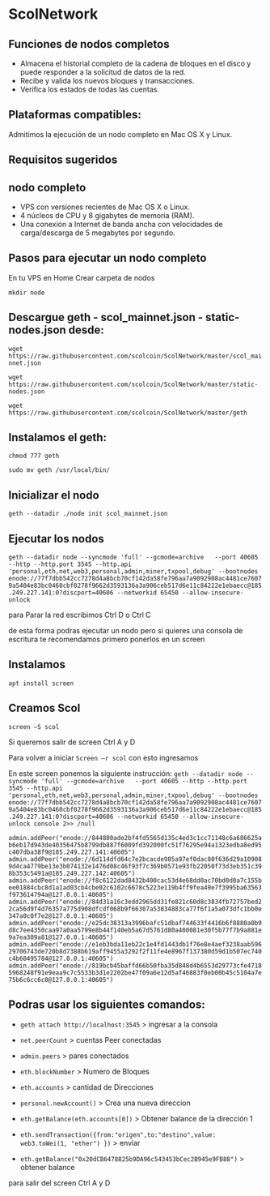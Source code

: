 # ScolNetwork

## Funciones de nodos completos
- Almacena el historial completo de la cadena de bloques en el disco y puede responder a la solicitud de datos de la red.
- Recibe y valida los nuevos bloques y transacciones.
- Verifica los estados de todas las cuentas.

## Plataformas compatibles:

Admitimos la ejecución de un nodo completo en Mac OS X y Linux.

## Requisitos sugeridos

## nodo completo
- VPS con versiones recientes de Mac OS X o Linux.
- 4 núcleos de CPU y 8 gigabytes de memoria (RAM).
- Una conexión a Internet de banda ancha con velocidades de carga/descarga de 5 megabytes por segundo.

## Pasos para ejecutar un nodo completo

En tu VPS en Home Crear carpeta de nodos

`mkdir node`

## Descargue geth - scol_mainnet.json - static-nodes.json desde:
`wget https://raw.githubusercontent.com/scolcoin/ScolNetwork/master/scol_mainnet.json`

`wget https://raw.githubusercontent.com/scolcoin/ScolNetwork/master/static-nodes.json`  

`wget https://raw.githubusercontent.com/scolcoin/ScolNetwork/master/geth` 


## Instalamos el geth:

`chmod 777 geth`

`sudo mv geth /usr/local/bin/`

## Inicializar el nodo

`geth --datadir ./node init scol_mainnet.json`


## Ejecutar los nodos
`geth --datadir node --syncmode 'full' --gcmode=archive   --port 40605 --http --http.port 3545 --http.api 'personal,eth,net,web3,personal,admin,miner,txpool,debug' --bootnodes enode://77f7dbb542cc7278d4a8bcb70cf142da58fe796aa7a9092908ac4481ce76079a5404e83bc0460cbf0278f9662d3593136a3a906ceb517d6e11c84222e1ebaecc@185.249.227.141:0?discport=40606 --networkid 65450 --allow-insecure-unlock`

para Parar la red escribimos Ctrl D o Ctrl C

de esta forma podras ejecutar un nodo pero si quieres una consola de escritura te recomendamos primero ponerlos en un screen

## Instalamos
`apt install screen`

## Creamos Scol
`screen –S scol`

Si queremos salir de screen Ctrl A y D 

Para volver a iniciar `Screen –r scol` con esto ingresamos

En este screen ponemos la siguiente instrucción:
`geth --datadir node --syncmode 'full' --gcmode=archive   --port 40605 --http --http.port 3545 --http.api 'personal,eth,net,web3,personal,admin,miner,txpool,debug' --bootnodes enode://77f7dbb542cc7278d4a8bcb70cf142da58fe796aa7a9092908ac4481ce76079a5404e83bc0460cbf0278f9662d3593136a3a906ceb517d6e11c84222e1ebaecc@185.249.227.141:0?discport=40606 --networkid 65450 --allow-insecure-unlock console 2>> /null`

`admin.addPeer("enode://844800ade2bf4fd5565d135c4ed3c1cc71148c6a686625ab6eb17d943de40356475b8799db887f6009fd392000fc51f76295e94a1323edba8ed95c407dba38f9@185.249.227.141:40605")`
`admin.addPeer("enode://6d114dfd64c7e2bcacde985a97ef0dac80f636d29a109089d4ca4779be13e3b074132e1476d08c46f93f7c369b0571e93fb22050f73d3eb351c398b353c5491a@185.249.227.142:40605")`
`admin.addPeer("enode://f8c6122dad8432b400cac53d4e68dd0ac70bd0d0a7c155bee01884cbc8d1a1ad03cb4cbe02c6102c6678c5223e119b4ff9fea49e7f3995ba63563f973614794a@127.0.0.1:40605")`
`admin.addPeer("enode://84d31a16c3edd2965dd31fe821c60d8c3834fb72757bed22ca56d9f4d76357a775d908dfcdf068b9f66307a53834883ca77f6f1a5a073dfc1bb0e347a0c0f7e2@127.0.0.1:40605")`
`admin.addPeer("enode://e25dc38313a3996bafc51dbaf744633f4416b6f8880a0b9d8c7ee4350caa97a0aa5799e8b44f140eb5a67d5761d80a400081e30f5b77f7b9a881e9a7ea309a81@127.0.0.1:40605")`
`admin.addPeer("enode://e1eb3bda11eb22c1e4fd1443db1f76e8e4aef3238aab59629706743de720b8d7388b619aff9455a3292f2f11fe4e8967f137380d59d1b507ec740c4b60495784@127.0.0.1:40605")`
`admin.addPeer("enode://819bcb45baffd66b50fba35d848d4b6553d29773cfe47185968248f91e9eaa9c7c5533b3d1e2202be47f09a6e12d5af46883f0eb00b45c5104a7e75b6c6cc6c0@127.0.0.1:40605")`

## Podras usar los siguientes comandos:

- `geth attach http://localhost:3545`  > ingresar a la consola

- `net.peerCount` > cuentas Peer conectadas

- `admin.peers` > pares conectados

- `eth.blockNumber` > Numero de Bloques

- `eth.accounts` > cantidad de Direcciones

- `personal.newAccount()` > Crea una nueva direccion

- `eth.getBalance(eth.accounts[0])` > Obtener balance de la dirección 1

- `eth.sendTransaction({from:"origen",to:"destino",value: web3.toWei(1, "ether") })` > enviar

- `eth.getBalance("0x20dCB6478825b9DA96c543453bCec2B945e9FB88")` > obtener balance

para salir del screen Ctrl A y D
